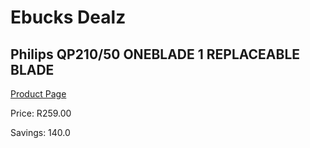 
# Ebucks Dealz
## Philips QP210/50 ONEBLADE 1 REPLACEABLE BLADE
[Product Page](https://www.ebucks.com/web/shop/productSelected.do?prodId=1186893767&catId=1186081080)

Price: R259.00

Savings: 140.0


	